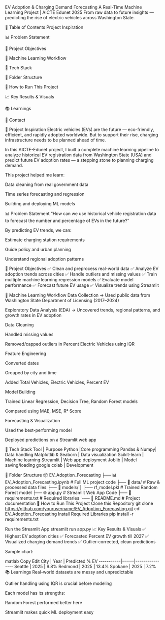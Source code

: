 EV Adoption & Charging Demand Forecasting
 A Real-Time Machine Learning Project | AICTE Edunet 2025
From raw data to future insights — predicting the rise of electric vehicles across Washington State.

📘 Table of Contents
 Project Inspiration

📊 Problem Statement

🎯 Project Objectives

🧠 Machine Learning Workflow

🔧 Tech Stack

📁 Folder Structure

🚀 How to Run This Project

📈 Key Results & Visuals

📚 Learnings

💬 Contact

🌟 Project Inspiration
Electric vehicles (EVs) are the future — eco-friendly, efficient, and rapidly adopted worldwide. But to support their rise, charging infrastructure needs to be planned ahead of time.

In this AICTE-Edunet project, I built a complete machine learning pipeline to analyze historical EV registration data from Washington State (USA) and predict future EV adoption rates — a stepping stone to planning charging demand.

This project helped me learn:

Data cleaning from real government data

Time series forecasting and regression

Building and deploying ML models

📊 Problem Statement
“How can we use historical vehicle registration data to forecast the number and percentage of EVs in the future?”

By predicting EV trends, we can:

Estimate charging station requirements

Guide policy and urban planning

Understand regional adoption patterns

🎯 Project Objectives
✅ Clean and preprocess real-world data
✅ Analyze EV adoption trends across cities
✅ Handle outliers and missing values
✅ Train multiple machine learning regression models
✅ Evaluate model performance
✅ Forecast future EV usage
✅ Visualize trends using Streamlit

🧠 Machine Learning Workflow
Data Collection
→ Used public data from Washington State Department of Licensing (2017–2024)

Exploratory Data Analysis (EDA)
→ Uncovered trends, regional patterns, and growth rates in EV adoption

Data Cleaning

Handled missing values

Removed/capped outliers in Percent Electric Vehicles using IQR

Feature Engineering

Converted dates

Grouped by city and time

Added Total Vehicles, Electric Vehicles, Percent EV

Model Building

Trained Linear Regression, Decision Tree, Random Forest models

Compared using MAE, MSE, R² Score

Forecasting & Visualization

Used the best-performing model

Deployed predictions on a Streamlit web app

🔧 Tech Stack
Tool	|  Purpose
Python	|Core programming
Pandas & Numpy|	Data handling
Matplotlib & Seaborn	 | Data visualization
Scikit-learn	  |  Machine learning
Streamlit  |	Web app deployment
Joblib	|  Model saving/loading
google colab 	|  Development

📁 Folder Structure
📦 EV_Adoption_Forecasting
├── 📊 EV_Adoption_Forecasting.ipynb       # Full ML project code
├── 📁 data/                               # Raw & processed data files
├── 🧠 models/
│   ├── rf_model.pkl                       # Trained Random Forest model
├── 🌐 app.py                              # Streamlit Web App Code
├── 📄 requirements.txt                    # Required libraries
└── 📘 README.md                           # Project documentation
🚀 How to Run This Project
Clone this Repository
git clone https://github.com/yourusername/EV_Adoption_Forecasting.git
cd EV_Adoption_Forecasting
Install Required Libraries
pip install -r requirements.txt


Run the Streamlit App
streamlit run app.py
📈 Key Results & Visuals
✅ Highest EV adoption cities
✅ Forecasted Percent EV growth till 2027
✅ Visualized charging demand trends
✅ Outlier-corrected, clean predictions

Sample chart:

matlab
Copy
Edit
City       | Year | Predicted % EV
-----------|------|----------------
Seattle    | 2025 | 9.8%
Redmond    | 2025 | 13.4%
Spokane    | 2025 | 7.2%
📚 Learnings
Real-world datasets are messy and unpredictable

Outlier handling using IQR is crucial before modeling

Each model has its strengths:

Random Forest performed better here

Streamlit makes quick ML deployment easy
